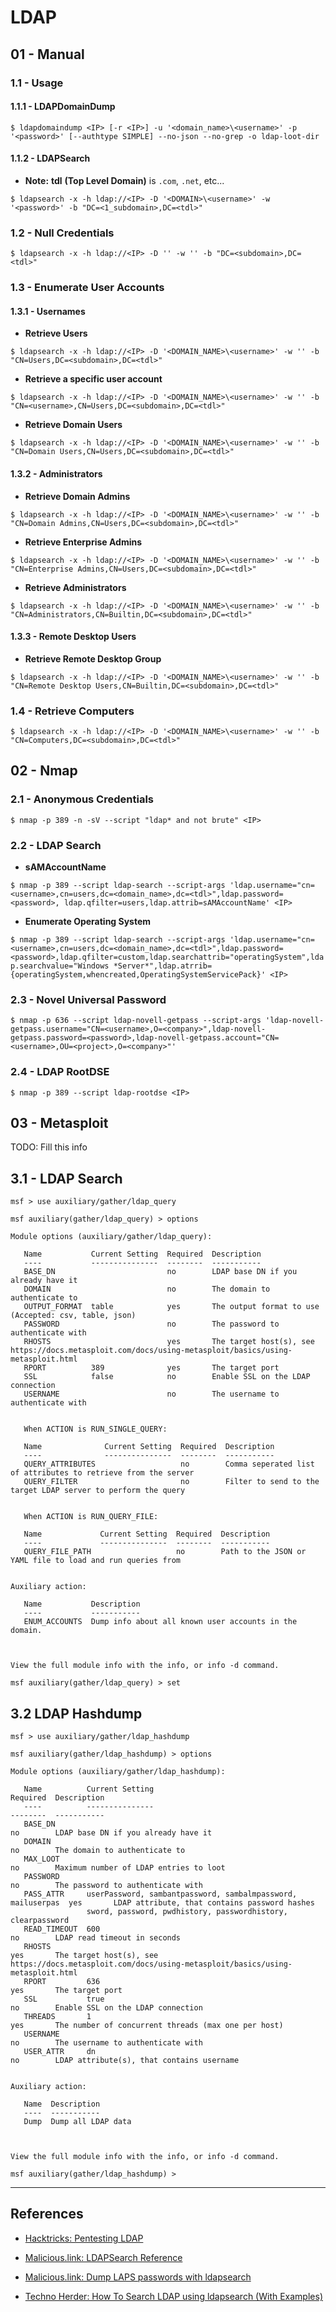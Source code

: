 # LDAP

## 01 - Manual

### 1.1 - Usage

#### 1.1.1 - LDAPDomainDump

`$ ldapdomaindump <IP> [-r <IP>] -u '<domain_name>\<username>' -p '<password>' [--authtype SIMPLE] --no-json --no-grep -o ldap-loot-dir`

#### 1.1.2 - LDAPSearch

- **Note:** **tdl** **(Top Level Domain)** is `.com`, `.net`, etc...

`$ ldapsearch -x -h ldap://<IP> -D '<DOMAIN>\<username>' -w '<password>' -b "DC=<1_subdomain>,DC=<tdl>"`

### 1.2 - Null Credentials

`$ ldapsearch -x -h ldap://<IP> -D '' -w '' -b "DC=<subdomain>,DC=<tdl>"`

### 1.3 - Enumerate User Accounts

#### 1.3.1 - Usernames

- **Retrieve Users**

`$ ldapsearch -x -h ldap://<IP> -D '<DOMAIN_NAME>\<username>' -w '' -b "CN=Users,DC=<subdomain>,DC=<tdl>"`

- **Retrieve a specific user account**

`$ ldapsearch -x -h ldap://<IP> -D '<DOMAIN_NAME>\<username>' -w '' -b "CN=<username>,CN=Users,DC=<subdomain>,DC=<tdl>"`

- **Retrieve Domain Users**

`$ ldapsearch -x -h ldap://<IP> -D '<DOMAIN_NAME>\<username>' -w '' -b "CN=Domain Users,CN=Users,DC=<subdomain>,DC=<tdl>"`

#### 1.3.2 - Administrators

- **Retrieve Domain Admins**

`$ ldapsearch -x -h ldap://<IP> -D '<DOMAIN_NAME>\<username>' -w '' -b "CN=Domain Admins,CN=Users,DC=<subdomain>,DC=<tdl>"`

- **Retrieve Enterprise Admins**

`$ ldapsearch -x -h ldap://<IP> -D '<DOMAIN_NAME>\<username>' -w '' -b "CN=Enterprise Admins,CN=Users,DC=<subdomain>,DC=<tdl>"`

- **Retrieve Administrators**

`$ ldapsearch -x -h ldap://<IP> -D '<DOMAIN_NAME>\<username>' -w '' -b "CN=Administrators,CN=Builtin,DC=<subdomain>,DC=<tdl>"`

#### 1.3.3 - Remote Desktop Users

- **Retrieve Remote Desktop Group**

`$ ldapsearch -x -h ldap://<IP> -D '<DOMAIN_NAME>\<username>' -w '' -b "CN=Remote Desktop Users,CN=Builtin,DC=<subdomain>,DC=<tdl>"`

### 1.4 - Retrieve Computers

`$ ldapsearch -x -h ldap://<IP> -D '<DOMAIN_NAME>\<username>' -w '' -b "CN=Computers,DC=<subdomain>,DC=<tdl>"`

## 02 - Nmap

### 2.1 - Anonymous Credentials

`$ nmap -p 389 -n -sV --script "ldap* and not brute" <IP>`

### 2.2 - LDAP Search

- **sAMAccountName**

`$ nmap -p 389 --script ldap-search --script-args 'ldap.username="cn=<username>,cn=users,dc=<domain_name>,dc=<tdl>",ldap.password=<password>, ldap.qfilter=users,ldap.attrib=sAMAccountName' <IP>`

- **Enumerate Operating System**

`$ nmap -p 389 --script ldap-search --script-args 'ldap.username="cn=<username>,cn=users,dc=<domain_name>,dc=<tdl>",ldap.password=<password>,ldap.qfilter=custom,ldap.searchattrib="operatingSystem",ldap.searchvalue="Windows *Server*",ldap.atrrib={operatingSystem,whencreated,OperatingSystemServicePack}' <IP>`

### 2.3 - Novel Universal Password

`$ nmap -p 636 --script ldap-novell-getpass --script-args 'ldap-novell-getpass.username="CN=<username>,O=<company>",ldap-novell-getpass.password=<password>,ldap-novell-getpass.account="CN=<username>,OU=<project>,O=<company>"'`

### 2.4 - LDAP RootDSE

`$ nmap -p 389 --script ldap-rootdse <IP>`

## 03 - Metasploit

TODO: Fill this info

## 3.1 - LDAP Search

```
msf > use auxiliary/gather/ldap_query

msf auxiliary(gather/ldap_query) > options

Module options (auxiliary/gather/ldap_query):

   Name           Current Setting  Required  Description
   ----           ---------------  --------  -----------
   BASE_DN                         no        LDAP base DN if you already have it
   DOMAIN                          no        The domain to authenticate to
   OUTPUT_FORMAT  table            yes       The output format to use (Accepted: csv, table, json)
   PASSWORD                        no        The password to authenticate with
   RHOSTS                          yes       The target host(s), see https://docs.metasploit.com/docs/using-metasploit/basics/using-metasploit.html
   RPORT          389              yes       The target port
   SSL            false            no        Enable SSL on the LDAP connection
   USERNAME                        no        The username to authenticate with


   When ACTION is RUN_SINGLE_QUERY:

   Name              Current Setting  Required  Description
   ----              ---------------  --------  -----------
   QUERY_ATTRIBUTES                   no        Comma seperated list of attributes to retrieve from the server
   QUERY_FILTER                       no        Filter to send to the target LDAP server to perform the query


   When ACTION is RUN_QUERY_FILE:

   Name             Current Setting  Required  Description
   ----             ---------------  --------  -----------
   QUERY_FILE_PATH                   no        Path to the JSON or YAML file to load and run queries from


Auxiliary action:

   Name           Description
   ----           -----------
   ENUM_ACCOUNTS  Dump info about all known user accounts in the domain.



View the full module info with the info, or info -d command.

msf auxiliary(gather/ldap_query) > set
```

## 3.2 LDAP Hashdump

```
msf > use auxiliary/gather/ldap_hashdump

msf auxiliary(gather/ldap_hashdump) > options

Module options (auxiliary/gather/ldap_hashdump):

   Name          Current Setting                                              Required  Description
   ----          ---------------                                              --------  -----------
   BASE_DN                                                                    no        LDAP base DN if you already have it
   DOMAIN                                                                     no        The domain to authenticate to
   MAX_LOOT                                                                   no        Maximum number of LDAP entries to loot
   PASSWORD                                                                   no        The password to authenticate with
   PASS_ATTR     userPassword, sambantpassword, sambalmpassword, mailuserpas  yes       LDAP attribute, that contains password hashes
                 sword, password, pwdhistory, passwordhistory, clearpassword
   READ_TIMEOUT  600                                                          no        LDAP read timeout in seconds
   RHOSTS                                                                     yes       The target host(s), see https://docs.metasploit.com/docs/using-metasploit/basics/using-metasploit.html
   RPORT         636                                                          yes       The target port
   SSL           true                                                         no        Enable SSL on the LDAP connection
   THREADS       1                                                            yes       The number of concurrent threads (max one per host)
   USERNAME                                                                   no        The username to authenticate with
   USER_ATTR     dn                                                           no        LDAP attribute(s), that contains username


Auxiliary action:

   Name  Description
   ----  -----------
   Dump  Dump all LDAP data



View the full module info with the info, or info -d command.

msf auxiliary(gather/ldap_hashdump) >
```

---
## References

- [Hacktricks: Pentesting LDAP](https://book.hacktricks.xyz/pentesting/pentesting-ldap)

- [Malicious.link: LDAPSearch Reference](https://room362.com/posts/2022/ldapsearch-reference/)

- [Malicious.link: Dump LAPS passwords with ldapsearch](https://room362.com/posts/2017/dump-laps-passwords-with-ldapsearch/)

- [Techno Herder: How To Search LDAP using ldapsearch (With Examples)](https://hack.technoherder.com/how-to-search-ldap-using-ldapsearch-with-examples/)